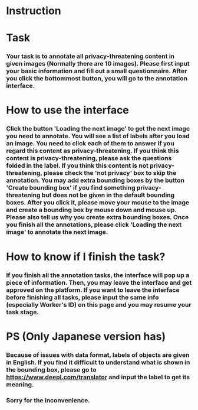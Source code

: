 # Instruction

# **Task**



### Your task is to annotate all privacy-threatening content in given images (Normally there are 10 images).  Please first input your basic information and fill out a small questionnaire.  After you click the bottommost button, you will go to the annotation interface.



# **How to use the interface**



### Click the button '**Loading the next image**' to get the next image you need to annotate.  You will see a list of labels after you load an image.  You need to click each of them to answer if you regard this content as **privacy-threatening**.  If you think this content is privacy-threatening, please ask the questions folded in the label.  If you think this content is not privacy-threatening, please check the 'not privacy' box to **skip the annotation**.  You may add extra bounding boxes by the button 'Create bounding box' if you find something privacy-threatening but **does not be given in the default bounding boxes**.  After you click it, please move your mouse to the image and create a bounding box by mouse down and mouse up.  Please also tell us why you create extra bounding boxes.  Once you finish all the annotations, please click '**Loading the next image**' to annotate the next image.  



# **How to know if I finish the task?**



### If you finish all the annotation tasks, the interface will pop up a piece of information.  Then, you may leave the interface and get approved on the platform.  If you want to leave the interface before finishing all tasks, please input the same info (especially **Worker's ID**) on this page and you may resume your task stage.



# PS (Only Japanese version has)

### Because of issues with data format, labels of objects are given in English. If you find it difficult to understand what is shown in the bounding box, please go to https://www.deepl.com/translator and input the label to get its meaning. 

### Sorry for the inconvenience.  



